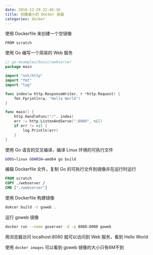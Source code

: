 ```yaml
---
date: 2016-12-29 22:45:16
title: 创建最小的 Docker 容器
categories: docker
---
```


使用 Dockerfile 来创建一个空镜像

```
FROM scratch
```

使用 Go 编写一个简易的 Web 服务

``` go
// go-examples/basic/webserver
package main

import "net/http"
import "fmt"
import "log"

func index(w http.ResponseWriter, r *http.Request) {
	fmt.Fprintln(w, "Hello World")
}

func main() {
	http.HandleFunc("/", index)
	err := http.ListenAndServe(":8000", nil)
	if err != nil {
		log.Println(err)
	}
}

```

使用 Go 语言的交叉编译，编译 Linux 环境的可执行文件

```bash
GOOS=linux GOARSH=amd64 go build
```

编辑 Dockerfile 文件，复制 Go 的可执行文件到镜像并在运行时运行

```dockerfile
FROM scratch
COPY ./webserver /
CMD ["./webserver"]
```

使用 Dockerfile 构建镜像

```bash
dokcer build -t goweb .
```

运行 goweb 镜像

```bash
docker run --name goserver -d -p 8080:8000 goweb
```

用浏览器访问 localhost:8080 就可以访问到 Web 服务，看到 Hello World

使用 `docker images` 可以看到 goweb 镜像的大小只有6M不到